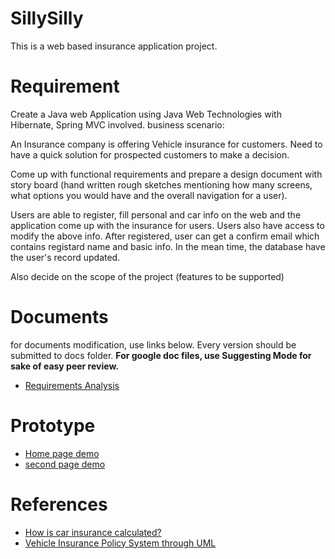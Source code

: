 # SillySilly
This is a web based insurance application project. 




# Requirement
Create a Java web Application using Java Web Technologies with Hibernate, Spring MVC involved.
business scenario:

An Insurance company is offering Vehicle insurance for customers. Need to have a quick solution for prospected customers to make a decision.

Come up with functional requirements and prepare a design document with story board (hand written rough sketches mentioning how many screens, what options you would have and the overall navigation for a user).

Users are able to register, fill personal and car info on the web and the application come up with the insurance for users. Users also have access to modify the above info. After registered, user can get a confirm email which contains registard name and basic info. In the mean time, the database have the user's record updated.

Also decide on the scope of the project (features to be supported)




# Documents
for documents modification, use links below. Every version should be submitted to docs folder.
**For google doc files, use Suggesting Mode for sake of easy peer review.**
* [Requirements Analysis](http://bit.ly/1GEDB3u)

# Prototype
* [Home page demo](http://sillysilly.webflow.io/)
* [second page demo](http://sillysilly1.webflow.io/)

# References
* [How is car insurance calculated?](http://bit.ly/1GCLynH)
* [Vehicle Insurance Policy System through UML](http://bit.ly/1ISGVbL)
